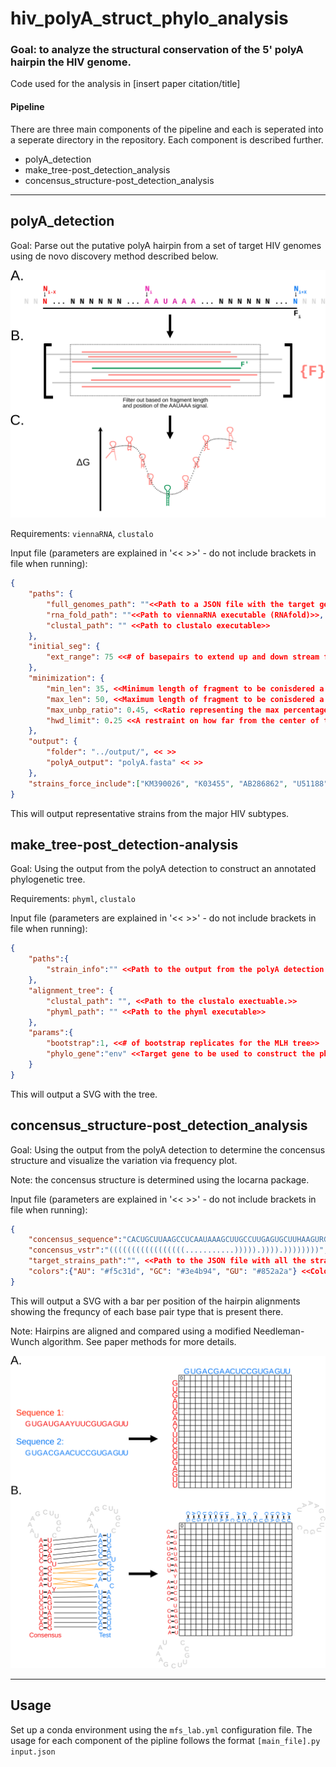 # hiv_polyA_struct_phylo_analysis


### Goal: to analyze the structural conservation of the 5' polyA hairpin the HIV genome.

Code used for the analysis in [insert paper citation/title]

#### Pipeline
There are three main components of the pipeline and each is seperated into a seperate directory in the repository. Each component is described further. 

- polyA_detection
- make_tree-post_detection_analysis
- concensus_structure-post_detection_analysis

---
## polyA_detection
Goal: Parse out the putative polyA hairpin from a set of target HIV genomes using de novo discovery method described below. 

![insert graphic describing discovery pipeline](./assets/sup1.svg)

Requirements: `viennaRNA`, `clustalo`

Input file (parameters are explained in '<< >>' - do not include brackets in file when running):
```json
{
    "paths": {
        "full_genomes_path": ""<<Path to a JSON file with the target genomes. See example for input format.>>,
        "rna_fold_path": ""<<Path to viennaRNA executable (RNAfold)>>,
        "clustal_path": "" <<Path to clustalo executable>>
    },
    "initial_seg": {
        "ext_range": 75 <<# of basepairs to extend up and down stream from the AAUAAA signal to pull the initital fragment to pull the polyA from>>
    },
    "minimization": {
        "min_len": 35, <<Minimum length of fragment to be conisdered a potential putative polyA hairpin>>
        "max_len": 50, <<Maximum length of fragment to be conisdered a potential putative polyA hairpin>>
        "max_unbp_ratio": 0.45, <<Ratio representing the max percentage of unbase paired residues>>
        "hwd_limit": 0.25 <<A restraint on how far from the center of the hairpin the AAUAAA can be for a potential putative polyA hairpin.>>
    },
    "output": {
        "folder": "../output/", << >>
        "polyA_output": "polyA.fasta" << >>
    },
    "strains_force_include":["KM390026", "K03455", "AB286862", "U51188", "X04415", "MH705144", "AB485658", "MH705163", "KC156211"] <<Strains that will be forced into the final output - regardless of whether or not they are represenative of their subtype.>>
}

```

This will output representative strains from the major HIV subtypes. 

## make_tree-post_detection-analysis
Goal: Using the output from the polyA detection to construct an annotated phylogenetic tree.

Requirements: `phyml`, `clustalo`

Input file (parameters are explained in '<< >>' - do not include brackets in file when running):

```json
{   
    "paths":{
        "strain_info":"" <<Path to the output from the polyA detection pipeline.>>
    },
    "alignment_tree": {
        "clustal_path": "", <<Path to the clustalo exectuable.>>
        "phyml_path": "" <<Path to the phyml executable>>
    },
    "params":{
        "bootstrap":1, <<# of bootstrap replicates for the MLH tree>>
        "phylo_gene":"env" <<Target gene to be used to construct the phylogeny>>
    }
}
```

This will output a SVG with the tree. 

## concensus_structure-post_detection_analysis
Goal: Using the output from the polyA detection to determine the concensus structure and visualize the variation via frequency plot. 

Note: the concensus structure is determined using the locarna package. 

Input file (parameters are explained in '<< >>' - do not include brackets in file when running):

```json
{   
    "concensus_sequence":"CACUGCUUAAGCCUCAAUAAAGCUUGCCUUGAGUGCUUHAAGURGUG", <<Concensus sequence outputted by locarna - ignoring gaps>>
    "concensus_vstr":"(((((((((((((((((...........))))).)))).))))))))", << Vstr for the concensus sequence outputted by locarna - ignoring gaps>>
    "target_strains_path":"", <<Path to the JSON file with all the strains to be used in the frequency calculations>>
    "colors":{"AU": "#f5c31d", "GC": "#3e4b94", "GU": "#852a2a"} <<Colors to use for the occurence of each base pair type in the frequecy bars>>
}
```

This will output a SVG with a bar per position of the hairpin alignments showing the frequncy of each base pair type that is present there. 

Note: Hairpins are aligned and compared using a modified Needleman-Wunch algorithm. See paper methods for more details.


![insert figure describing hairpin alignment method](./assets/sup2.svg)

---

## Usage
Set up a conda environment using the `mfs_lab.yml` configuration file. The usage for each component of the pipline follows the format `[main_file].py input.json`

